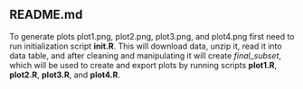 ## README.md

To generate plots plot1.png, plot2.png, plot3.png, and plot4.png first need to run initialization script **init.R**.
This will download data, unzip it, read it into data table, and after cleaning and manipulating it will create *final_subset*, which will be used to create and export plots by running scripts **plot1.R**, **plot2.R**, **plot3.R**, and **plot4.R**.
